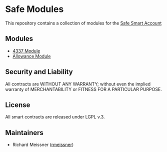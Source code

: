 # Safe Modules

This repository contains a collection of modules for the [Safe Smart Account](https://github.com/safe-global/safe-contracts)

## Modules

- [4337 Module](./modules/4337)
- [Allowance Module](./modules/allowances)

## Security and Liability

All contracts are WITHOUT ANY WARRANTY; without even the implied warranty of MERCHANTABILITY or FITNESS FOR A PARTICULAR PURPOSE.

## License

All smart contracts are released under LGPL v.3.

## Maintainers

- Richard Meissner ([rmeissner](https://github.com/rmeissner))
